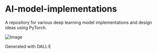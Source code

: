 # AI-model-implementations

A repository for various deep learning model implementations and design ideas using PyTorch.

![Image](https://github.com/user-attachments/assets/a165cd9d-7c3c-42c8-b62e-a433ecde1d2c)

Generated with DALL·E 
